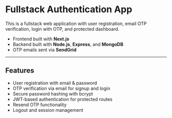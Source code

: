 # Fullstack Authentication App

This is a fullstack web application with user registration, email OTP verification, login with OTP, and protected dashboard.

- Frontend built with **Next.js**
- Backend built with **Node.js**, **Express**, and **MongoDB**
- OTP emails sent via **SendGrid**

---

## Features

- User registration with email & password
- OTP verification via email for signup and login
- Secure password hashing with bcrypt
- JWT-based authentication for protected routes
- Resend OTP functionality
- Logout and session management
